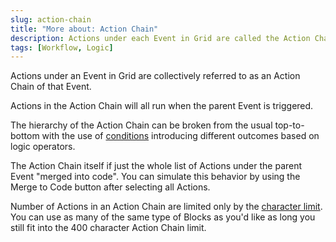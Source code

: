 ```yaml
---
slug: action-chain
title: "More about: Action Chain"
description: Actions under each Event in Grid are called the Action Chain.
tags: [Workflow, Logic]
---
```


Actions under an Event in Grid are collectively referred to as an Action Chain of that Event.

Actions in the Action Chain will all run when the parent Event is triggered.

The hierarchy of the Action Chain can be broken from the usual top-to-bottom with the use of [conditions](/category/conditions) introducing different outcomes based on logic operators.

The Action Chain itself if just the whole list of Actions under the parent Event "merged into code". You can simulate this behavior by using the Merge to Code button after selecting all Actions.

Number of Actions in an Action Chain are limited only by the [character limit](/docs/wiki/more/char-limit.md). You can use as many of the same type of Blocks as you'd like as long you still fit into the 400 character Action Chain limit.

